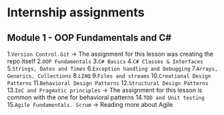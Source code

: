 # Internship assignments

## Module 1 - OOP Fundamentals and C#

1.`Version Control.Git` -> The assignment for this lesson was creating the repo itself
2.`OOP Fundamentals`
3.`C# Basics`
4.`C# Classes & Interfaces`
5.`Strings, Dates and Times`
6.`Exception handling and Debugging`
7.`Arrays, Generics, Collections`
8.`LINQ`
9.`Files and streams`
10.`Creational Design Patterns`
11.`Behavioral Design Patterns`
12.`Structural Design Patterns`
13.`IoC and Pragmatic principles` -> The assignment for this lesson is common with the one for behavioral patterns
14.`TDD and Unit testing`
15.`Agile Fundamentals. Scrum` -> Reading more about Agile
